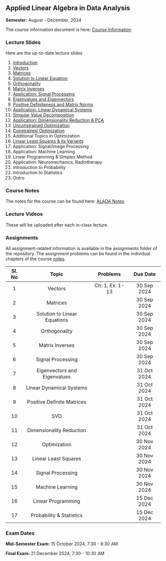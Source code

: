 ## Applied Linear Algebra in Data Analysis

**Semester:** August - December, 2024

The course information document is here: [Course Information](info.pdf)


### Lecture Slides
Here are the up-to-date lecture slides
1. [Introduction](lecture_slides/00-why_do_this_course.pdf)
2. [Vectors](lecture_slides/01-vector-spaces.pdf)
3. [Matrices](lecture_slides/02-matrices.pdf)
4. [Solution to Linear Equation](lecture_slides/03-solnslineareqns.pdf)
5. [Orthogonality](lecture_slides/04-orthogonality.pdf)
6. [Matrix Inverses](lecture_slides/05-matrixinverses.pdf)
7. [Application: Signal Processing](lecture_slides/06-signalprocessing)
7. [Eigenvalues and Eigenvectors](lecture_slides/07-eigenvalvec.pdf)
8. [Positive Definiteness and Matrix Norms](lecture_slides/08-pdmatnorm.pdf)
9. [Application: Linear Dynamical Systems](lecture_slides/09-lds.pdf)
10. [Singular Value Decomposition](lecture_slides/10-svd.pdf)
11. [Application: Dimensionality Reduction & PCA](lecture_slides/11-dimredpca.pdf)
12. [Unconstrained Optimization](lecture_slides/12-opt.pdf)
13. [Constrained Optimization](lecture_slides/13-constopt.pdf)
14. Additional Topics in Optimization
15. [Linear Least Squares & its Variants](lecture_slides/15-leastsquares.pdf)
16. Application: Signal/Image Processing
17. Application: Machine Learning
18. Linear Programming & Simplex Method
19. Application: Neuromechanics, Radiotherapy
20. Introduction to Probability
21. Introduction to Statistics
22. Outro

### Course Notes
The notes for the course can be found here: [ALADA Notes](notes/aladanotes.pdf)

### Lecture Videos
These will be uploaded after each in-class lecture.

### Assignments
All assignment-related information is available in the assignments folder of the repository. The assignment problems can be found in the individual chapters of the course [notes](notes/aladanotes.pdf).


Sl. No | Topic | Problems | Due Date
:---: | :---: | :---: | :---:
 1 | Vectors | Ch: 1, Ex: 1-13 | 30 Sep 2024
 2 | Matrices  | | 30 Sep 2024
 3 | Solution to Linear Equations | | 30 Sep 2024
 4 | Orthogonality | | 30 Sep 2024
 5 | Matrix Inverses | | 30 Sep 2024
 6 | Signal Processing | | 30 Sep 2024
 7 | Eigenvectors and Eigenvalues | | 31 Oct 2024
 8 | Linear Dynamical Systems | | 31 Oct 2024
 9 | Positive Definite Matrices | | 31 Oct 2024
 10 | SVD | | 31 Oct 2024
 11 | Dimensionality Reduction | | 31 Oct 2024
 12 | Optimization | | 30 Nov 2024
 13 | Linear Least Squares | | 30 Nov 2024
 14 | Signal Processing | | 30 Nov 2024
 15 | Machine Learning | | 30 Nov 2024
 16 | Linear Programming | | 15 Dec 2024
 17 | Probability & Statistics | | 15 Dec 2024

### Exam Dates
**Mid-Semester Exam:** 15 October 2024, 7:30 - 8:30 AM

**Final Exam:** 21 December 2024, 7:30 - 10:30 AM


